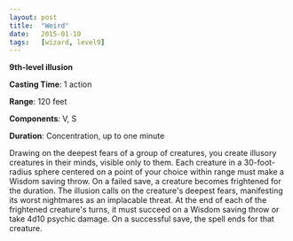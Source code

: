 ```yaml
---
layout: post
title:  "Weird"
date:   2015-01-10
tags:   [wizard, level9]
---
```


**9th-level illusion**

**Casting Time**: 1 action

**Range**: 120 feet

**Components**: V, S

**Duration**: Concentration, up to one minute

Drawing on the deepest fears of a group of creatures, you create illusory creatures in their minds, visible only to them. Each creature in a 30-foot-radius sphere centered on a point of your choice within range must make a Wisdom saving throw. On a failed save, a creature becomes frightened for the duration. The illusion calls on the creature's deepest fears, manifesting its worst nightmares as an implacable threat. At the end of each of the frightened creature's turns, it must succeed on a Wisdom saving throw or take 4d10 psychic damage. On a successful save, the spell ends for that creature.
